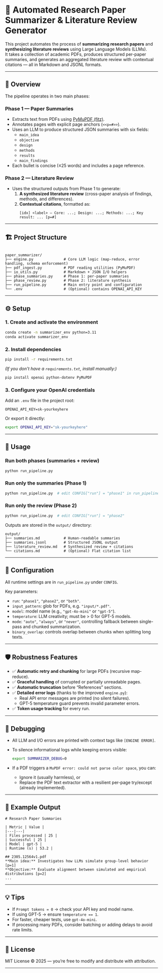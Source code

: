 # 📘 Automated Research Paper Summarizer & Literature Review Generator

This project automates the process of **summarizing research papers** and **synthesizing literature reviews** using Large Language Models (LLMs).  
It takes a collection of academic PDFs, produces structured per-paper summaries, and generates an aggregated literature review with contextual citations — all in Markdown and JSONL formats.

---

## 🧠 Overview

The pipeline operates in two main phases:

### **Phase 1 — Paper Summaries**
- Extracts text from PDFs using [PyMuPDF (fitz)](https://pymupdf.readthedocs.io/).
- Annotates pages with explicit page anchors (`<<p=#>>`).
- Uses an LLM to produce structured JSON summaries with six fields:
  - `main_idea`
  - `objective`
  - `design`
  - `methods`
  - `results`
  - `main_findings`
- Each bullet is concise (≤25 words) and includes a page reference.

### **Phase 2 — Literature Review**
- Uses the structured outputs from Phase 1 to generate:
  1. **A synthesized literature review** (cross-paper analysis of findings, methods, and differences).
  2. **Contextual citations**, formatted as:
     ```
     [idx] <label> — Core: ...; Design: ...; Methods: ...; Key result: ... [p=#]
     ```

---

## 🏗️ Project Structure

````

paper_summarizer/
├── engine.py              # Core LLM logic (map-reduce, error handling, schema enforcement)
├── pdf_ingest.py          # PDF reading utilities (PyMuPDF)
├── io_utils.py            # Markdown + JSON I/O helpers
├── phase_summaries.py     # Phase 1: per-paper summaries
├── phase_review.py        # Phase 2: literature synthesis
├── run_pipeline.py        # Main entry point and configuration
└── .env                   # (Optional) contains OPENAI_API_KEY

````

---

## ⚙️ Setup

### 1. Create and activate the environment
```bash
conda create -n summarizer_env python=3.11
conda activate summarizer_env
````

### 2. Install dependencies

```bash
pip install -r requirements.txt
```

*(If you don’t have a `requirements.txt`, install manually:)*

```bash
pip install openai python-dotenv PyMuPDF
```

### 3. Configure your OpenAI credentials

Add an `.env` file in the project root:

```
OPENAI_API_KEY=sk-yourkeyhere
```

Or export it directly:

```bash
export OPENAI_API_KEY="sk-yourkeyhere"
```

---

## 🚀 Usage

### Run both phases (summaries + review)

```bash
python run_pipeline.py
```

### Run only the summaries (Phase 1)

```bash
python run_pipeline.py  # edit CONFIG["run"] = "phase1" in run_pipeline.py
```

### Run only the review (Phase 2)

```bash
python run_pipeline.py  # edit CONFIG["run"] = "phase2"
```

Outputs are stored in the `output/` directory:

```
output/
├── summaries.md           # Human-readable summaries
├── summaries.jsonl        # Structured JSONL output
├── literature_review.md   # Synthesized review + citations
└── citations.md           # (Optional) Flat citation list
```

---

## 🧩 Configuration

All runtime settings are in `run_pipeline.py` under `CONFIG`.

Key parameters:

* `run`: `"phase1"`, `"phase2"`, or `"both"`.
* `input_pattern`: glob for PDFs, e.g. `"input/*.pdf"`.
* `model`: model name (e.g., `"gpt-4o-mini"` or `"gpt-5"`).
* `temperature`: LLM creativity; must be > 0 for GPT-5 models.
* `mode`: `"auto"`, `"always"`, or `"never"`, controlling fallback between single-pass and chunked summarization.
* `binary_overlap`: controls overlap between chunks when splitting long texts.

---

## 🛡️ Robustness Features

* ✅ **Automatic retry and chunking** for large PDFs (recursive map-reduce).
* ✅ **Graceful handling** of corrupted or partially unreadable pages.
* ✅ **Automatic truncation** before “References” sections.
* ✅ **Detailed error logs** (thanks to the improved `engine.py`):
  * Real API error messages are printed (no silent failures).
  * GPT-5 temperature guard prevents invalid parameter errors.
* ✅ **Token usage tracking** for every run.

---

## 🧰 Debugging

* All LLM and I/O errors are printed with context tags like `[ENGINE ERROR]`.
* To silence informational logs while keeping errors visible:

  ```bash
  export SUMMARIZER_DEBUG=0
  ```
* If a PDF triggers a `MuPDF error: could not parse color space`, you can:

  * Ignore it (usually harmless), or
  * Replace the PDF text extractor with a resilient per-page try/except (already implemented).

---

## 🧪 Example Output

```
# Research Paper Summaries

| Metric | Value |
|---|---|
| Files processed | 25 |
| Successful | 25 |
| Model | gpt-5 |
| Runtime (s) | 53.2 |

## 2305.12564v1.pdf
**Main idea:** Investigates how LLMs simulate group-level behavior [p=1]  
**Objective:** Evaluate alignment between simulated and empirical distributions [p=2]  
...
```

---

## 💡 Tips

* If `Prompt tokens = 0` → check your API key and model name.
* If using GPT-5 → ensure `temperature == 1`.
* For faster, cheaper tests, use `gpt-4o-mini`.
* If processing many PDFs, consider batching or adding delays to avoid rate limits.

---

## 🧾 License

MIT License © 2025 — you’re free to modify and distribute with attribution.

---


